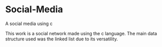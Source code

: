 # Social-Media
A social media using c 

This work is a social network made using the c language. The main data structure used was the linked list due to its versatility.
